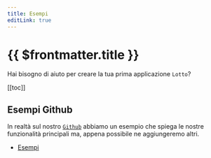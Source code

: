```yaml
---
title: Esempi
editLink: true
---
```


# {{ $frontmatter.title }}

Hai bisogno di aiuto per creare la tua prima applicazione `Lotto`?

[[toc]]

## Esempi Github

In realtà sul nostro [`Github`](https://github.com/lottojs/lotto) abbiamo un esempio che spiega le nostre funzionalità principali ma, appena possibile ne aggiungeremo altri.

- [Esempi](https://github.com/lottojs/lotto/tree/main/sample)
